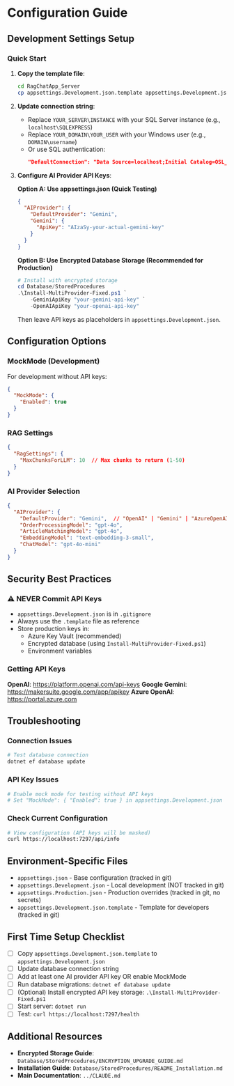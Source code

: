 # Configuration Guide

## Development Settings Setup

### Quick Start

1. **Copy the template file**:
   ```bash
   cd RagChatApp_Server
   cp appsettings.Development.json.template appsettings.Development.json
   ```

2. **Update connection string**:
   - Replace `YOUR_SERVER\INSTANCE` with your SQL Server instance (e.g., `localhost\SQLEXPRESS`)
   - Replace `YOUR_DOMAIN\YOUR_USER` with your Windows user (e.g., `DOMAIN\username`)
   - Or use SQL authentication:
     ```json
     "DefaultConnection": "Data Source=localhost;Initial Catalog=OSL_AI;User ID=sa;Password=YourPassword;TrustServerCertificate=True"
     ```

3. **Configure AI Provider API Keys**:

   **Option A: Use appsettings.json (Quick Testing)**
   ```json
   {
     "AIProvider": {
       "DefaultProvider": "Gemini",
       "Gemini": {
         "ApiKey": "AIzaSy-your-actual-gemini-key"
       }
     }
   }
   ```

   **Option B: Use Encrypted Database Storage (Recommended for Production)**
   ```powershell
   # Install with encrypted storage
   cd Database/StoredProcedures
   .\Install-MultiProvider-Fixed.ps1 `
       -GeminiApiKey "your-gemini-api-key" `
       -OpenAIApiKey "your-openai-api-key"
   ```

   Then leave API keys as placeholders in `appsettings.Development.json`.

## Configuration Options

### MockMode (Development)
For development without API keys:
```json
{
  "MockMode": {
    "Enabled": true
  }
}
```

### RAG Settings
```json
{
  "RagSettings": {
    "MaxChunksForLLM": 10  // Max chunks to return (1-50)
  }
}
```

### AI Provider Selection
```json
{
  "AIProvider": {
    "DefaultProvider": "Gemini",  // "OpenAI" | "Gemini" | "AzureOpenAI"
    "OrderProcessingModel": "gpt-4o",
    "ArticleMatchingModel": "gpt-4o",
    "EmbeddingModel": "text-embedding-3-small",
    "ChatModel": "gpt-4o-mini"
  }
}
```

## Security Best Practices

### ⚠️ NEVER Commit API Keys

- `appsettings.Development.json` is in `.gitignore`
- Always use the `.template` file as reference
- Store production keys in:
  - Azure Key Vault (recommended)
  - Encrypted database (using `Install-MultiProvider-Fixed.ps1`)
  - Environment variables

### Getting API Keys

**OpenAI**: https://platform.openai.com/api-keys
**Google Gemini**: https://makersuite.google.com/app/apikey
**Azure OpenAI**: https://portal.azure.com

## Troubleshooting

### Connection Issues
```bash
# Test database connection
dotnet ef database update
```

### API Key Issues
```bash
# Enable mock mode for testing without API keys
# Set "MockMode": { "Enabled": true } in appsettings.Development.json
```

### Check Current Configuration
```bash
# View configuration (API keys will be masked)
curl https://localhost:7297/api/info
```

## Environment-Specific Files

- `appsettings.json` - Base configuration (tracked in git)
- `appsettings.Development.json` - Local development (NOT tracked in git)
- `appsettings.Production.json` - Production overrides (tracked in git, no secrets)
- `appsettings.Development.json.template` - Template for developers (tracked in git)

## First Time Setup Checklist

- [ ] Copy `appsettings.Development.json.template` to `appsettings.Development.json`
- [ ] Update database connection string
- [ ] Add at least one AI provider API key OR enable MockMode
- [ ] Run database migrations: `dotnet ef database update`
- [ ] (Optional) Install encrypted API key storage: `.\Install-MultiProvider-Fixed.ps1`
- [ ] Start server: `dotnet run`
- [ ] Test: `curl https://localhost:7297/health`

## Additional Resources

- **Encrypted Storage Guide**: `Database/StoredProcedures/ENCRYPTION_UPGRADE_GUIDE.md`
- **Installation Guide**: `Database/StoredProcedures/README_Installation.md`
- **Main Documentation**: `../CLAUDE.md`
